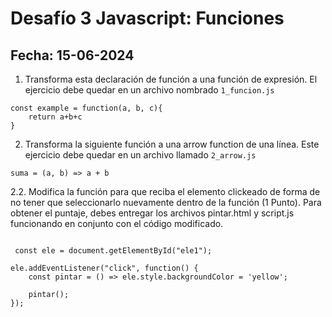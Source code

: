# Desafío 3 Javascript: Funciones
## Fecha: 15-06-2024

1. Transforma esta declaración de función a una función de expresión. El ejercicio debe
quedar en un archivo nombrado `1_funcion.js`

```
const example = function(a, b, c){
    return a+b+c
}

```

2. Transforma la siguiente función a una arrow function de una línea. Este ejercicio
debe quedar en un archivo llamado `2_arrow.js`

```
suma = (a, b) => a + b

```

2.2. Modifica la función para que reciba el elemento clickeado de forma de no
tener que seleccionarlo nuevamente dentro de la función (1 Punto).
Para obtener el puntaje, debes entregar los archivos pintar.html y script.js
funcionando en conjunto con el código modificado.

```

 const ele = document.getElementById("ele1");

ele.addEventListener("click", function() {
    const pintar = () => ele.style.backgroundColor = 'yellow';
    
    pintar();
});

```
